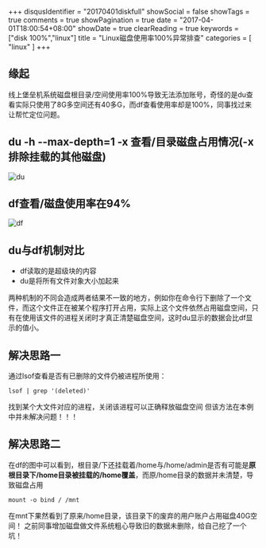 +++
disqusIdentifier = "20170401diskfull"
showSocial = false
showTags = true
comments = true
showPagination = true
date = "2017-04-01T18:00:54+08:00"
showDate = true
clearReading = true
keywords = ["disk 100%","linux"]
title = "Linux磁盘使用率100%异常排查"
categories = [ "linux" ]
+++

<!--more-->

## 缘起

线上堡垒机系统磁盘根目录/空间使用率100%导致无法添加账号，奇怪的是du查看实际只使用了8G多空间还有40多G，而df查看使用率却是100%，同事找过来让帮忙定位问题。

## du -h --max-depth=1 -x 查看/目录磁盘占用情况(-x排除挂载的其他磁盘)
![du](http://occ9e8dkg.bkt.clouddn.com/du.png)
## df查看/磁盘使用率在94%
![df](http://occ9e8dkg.bkt.clouddn.com/df.png)

## du与df机制对比

- df读取的是超级块的内容
- du是将所有文件对象大小加起来

两种机制的不同会造成两者结果不一致的地方，例如你在命令行下删除了一个文件，而这个文件正在被某个程序打开占用，实际上这个文件依然占用磁盘空间，只有在使用该文件的进程关闭时才真正清楚磁盘空间，这时du显示的数据会比df显示的值小。

## 解决思路一

通过lsof查看是否有已删除的文件仍被进程所使用：

```lsof | grep '(deleted)'```

找到某个大文件对应的进程，关闭该进程可以正确释放磁盘空间
但该方法在本例中并未解决问题！！！

## 解决思路二

在df的图中可以看到，根目录/下还挂载着/home与/home/admin是否有可能是**原根目录下/home目录被挂载的/home覆盖**，而原/home目录的数据并未清楚，导致磁盘占用

```mount -o bind / /mnt```

在mnt下果然看到了原来/home目录，该目录下的废弃的用户账户占用磁盘40G空间！ 之前同事增加磁盘做文件系统粗心导致旧的数据未删除，给自己挖了一个坑！